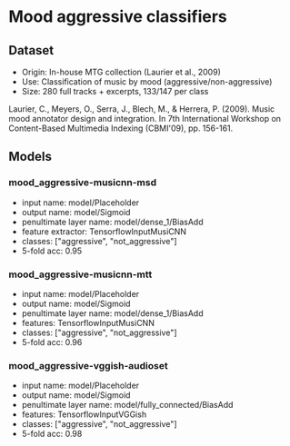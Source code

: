 # Mood aggressive classifiers
## Dataset
- Origin: In-house MTG collection (Laurier et al., 2009)
- Use: Classification of music by mood (aggressive/non-aggressive)
- Size: 280 full tracks + excerpts, 133/147 per class

Laurier, C., Meyers, O., Serra, J., Blech, M., & Herrera, P. (2009). Music mood annotator design and integration. In 7th International Workshop on Content-Based Multimedia Indexing (CBMI'09), pp. 156-161.

## Models
### mood_aggressive-musicnn-msd
- input name: model/Placeholder
- output name: model/Sigmoid
- penultimate layer name: model/dense_1/BiasAdd
- feature extractor: TensorflowInputMusiCNN
- classes: ["aggressive", "not_aggressive"]
- 5-fold acc: 0.95

### mood_aggressive-musicnn-mtt
- input name: model/Placeholder
- output name: model/Sigmoid
- penultimate layer name: model/dense_1/BiasAdd
- features: TensorflowInputMusiCNN
- classes: ["aggressive", "not_aggressive"]
- 5-fold acc: 0.96

### mood_aggressive-vggish-audioset
- input name: model/Placeholder
- output name: model/Sigmoid
- penultimate layer name: model/fully_connected/BiasAdd
- features: TensorflowInputVGGish
- classes: ["aggressive", "not_aggressive"]
- 5-fold acc: 0.98
